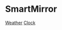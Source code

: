 # SmartMirror

[Weather](..SmartMirror/master/Mirror/Weather/index.php)
[Clock](..SmartMirror/master/Mirror/Clock/index.php)

